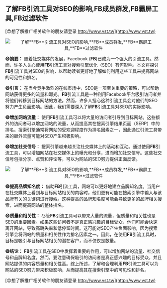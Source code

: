 ## **了解**FB**引流工具对SEO的影响,**FB**成员群发,**FB**霸屏工具,**FB**过滤软件**

[😍想了解推广相关软件的朋友请登录 http://www.vst.tw](http://www.vst.tw)

 <center><img src="https://vst.tw/MP4/tuiguang/png/7.png" alt="了解**FB**引流工具对SEO的影响,**FB**成员群发,**FB**霸屏工具,**FB**过滤软件"></center>

**😄摘要：**
随着社交媒体的发展，Facebook (**FB**)已成为一个强大的引流工具。然而，许多人关心使用**FB**引流工具对搜索引擎优化（SEO）有何影响。本文将探讨**FB**引流工具对SEO的影响，以帮助读者更好地了解如何利用这些工具来提高网站的可见性和排名。

**😄引言：**
在当今竞争激烈的在线市场中，SEO是一项至关重要的策略，可以帮助网站获得更多的流量和曝光。**FB**引流工具是一种利用Facebook平台吸引访问者并将他们转移到目标网站的方法。然而，许多人担心这种引流工具会对他们的SEO努力产生负面影响。因此，我们需要深入了解**FB**引流工具对SEO的实际影响。

**😄增加网站流量：**
使用**FB**引流工具可以将大量的访问者引导到目标网站。这些额外的访问者可以增加网站的流量，从而提高其在搜索引擎结果页面（SERP）中的排名。搜索引擎通常将网站的受欢迎程度作为排名因素之一，因此通过引流工具带来的额外流量可能对SEO产生积极影响。

**😄增加社交信号：**
搜索引擎越来越关注社交媒体上的活动和互动。通过使用**FB**引流工具，可以增加网站在社交媒体上的曝光和分享，进而增加社交信号。这些社交信号包括分享、点赞和评论等，可以为网站的SEO努力提供正面反馈。

 <center><img src="https://vst.tw/MP4/tuiguang/png/8.png" alt="了解**FB**引流工具对SEO的影响,**FB**成员群发,**FB**霸屏工具,**FB**过滤软件"></center>

**😄提高品牌知名度：**
借助**FB**引流工具，网站可以更好地建立品牌知名度。当用户在社交媒体上看到与目标网站相关的内容时，他们更有可能在搜索引擎中输入与该品牌有关的关键词进行搜索。这种提高的品牌知名度可能会导致更多的品牌相关搜索，进而提高网站的整体排名。

**😄质量和相关性：**
尽管**FB**引流工具可以带来大量的流量，但质量和相关性也是SEO的重要因素。如果这些访问者不是真正感兴趣的目标受众，他们可能会快速离开网站，导致高跳失率和低停留时间。这可能对SEO产生负面影响，因为搜索引擎会将网站的质量和相关性作为排名因素之一。因此，在使用**FB**引流工具时，目标是吸引与目标网站相关的潜在客户，而不仅仅是数量。

**😄结论：**
**FB**引流工具在SEO中发挥着重要的作用，可以增加网站的流量、社交信号和品牌知名度。然而，要注意确保吸引的访问者是真正感兴趣的目标受众，并且网站提供的内容质量和相关性高。综上所述，了解和合理利用**FB**引流工具可以为网站的SEO努力带来积极影响，从而提高其在搜索引擎中的可见性和排名。

[😍想了解推广相关软件的朋友请登录 http://www.vst.tw](http://www.vst.tw)




